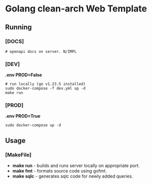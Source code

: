 # Golang clean-arch Web Template

## **Running**
### [DOCS]

```shell
# openapi docs on server. N/IMPL
```

### [DEV]
**.env PROD=False**
```shell
# run locally (go v1.23.5 installed)
sudo docker-compose -f dev.yml up -d
make run
```
### [PROD] 
**.env PROD=True**
```shell
sudo docker-compose up -d
```


## **Usage**

### [MakeFile]

- **make run** - builds and runs server locally on appropriate port.
- **make fmt** - formats source code using gofmt. 
- **make sqlc** - generates sqlc code for newly added queries.


